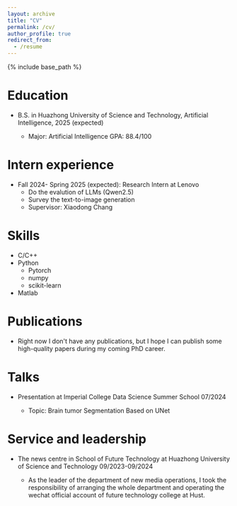 ```yaml
---
layout: archive
title: "CV"
permalink: /cv/
author_profile: true
redirect_from:
  - /resume
---
```


{% include base_path %}

Education
======
* B.S. in Huazhong University of Science and Technology, Artificial Intelligence, 2025 (expected)
  
  * Major: Artificial Intelligence    GPA: 88.4/100

Intern experience
======
* Fall 2024- Spring 2025 (expected): Research Intern at Lenovo
  * Do the evalution of LLMs (Qwen2.5)
  * Survey the text-to-image generation
  * Supervisor: Xiaodong Chang

  
Skills
======
* C/C++
* Python
  * Pytorch
  * numpy
  * scikit-learn
* Matlab

Publications
======
* Right now I don't have any publications, but I hope I can publish some high-quality papers during my coming PhD career.
  
Talks
======
* Presentation at Imperial College Data Science Summer School   07/2024

  * Topic: Brain tumor Segmentation Based on UNet

  
Service and leadership
======
* The news centre in School of Future Technology at Huazhong University of Science and Technology   09/2023-09/2024

  * As the leader of the department of new media operations, I took the responsibility of arranging the whole department and operating the wechat official account of future technology college at Hust.


